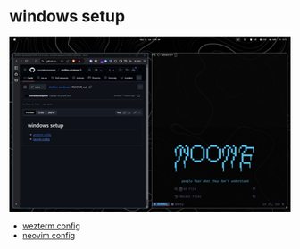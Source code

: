 # windows setup

![screenshot](https://github.com/nooneknowspeter/dotfiles-windows/blob/main/public/Screenshot%202025-01-15%20021008.png)

- [wezterm config](https://github.com/nooneknowspeter/dotfiles)
- [neovim config](https://github.com/nooneknowspeter/nvim)
